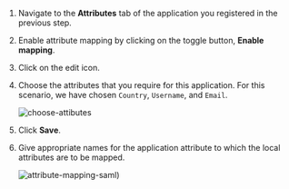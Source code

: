 1.  Navigate to the **Attributes** tab of the application you registered in the previous step. 

2.  Enable attribute mapping by clicking on the toggle button, **Enable mapping**. 

3.  Click on the edit icon. 

4.  Choose the attributes that you require for this application. For this scenario, we have chosen `Country`, `Username`, and `Email`. 

    ![choose-attibutes](../../assets/img/samples/choose-attributes.png)

5.  Click **Save**.

6.  Give appropriate names for the application attribute to which the local attributes are to be mapped. 

    ![attribute-mapping-saml](../../assets/img/samples/attribute-mapping-saml.png))